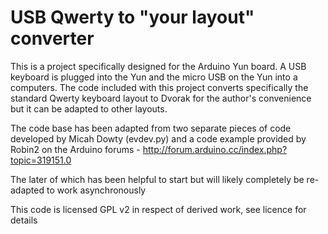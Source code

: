 # USB Qwerty to "your layout" converter

This is a project specifically designed for the Arduino Yun board. A USB keyboard is plugged into the Yun and the micro USB on the Yun into a computers. The code included with this project converts specifically the standard Qwerty keyboard layout to Dvorak for the author's convenience but it can be adapted to other layouts.

The code base has been adapted from two separate pieces of code developed by Micah Dowty (evdev.py) and a code example provided by Robin2 on the Arduino forums - http://forum.arduino.cc/index.php?topic=319151.0

The later of which has been helpful to start but will likely completely be re-adapted to work asynchronously

This code is licensed GPL v2 in respect of derived work, see licence for details  
